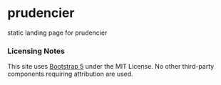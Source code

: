 # prudencier
static landing page for prudencier

### Licensing Notes
This site uses [Bootstrap 5](https://getbootstrap.com/) under the MIT License.
No other third-party components requiring attribution are used.
